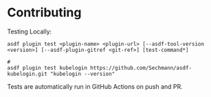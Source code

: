 # Contributing

Testing Locally:

```shell
asdf plugin test <plugin-name> <plugin-url> [--asdf-tool-version <version>] [--asdf-plugin-gitref <git-ref>] [test-command*]

#
asdf plugin test kubelogin https://github.com/Sechmann/asdf-kubelogin.git "kubelogin --version"
```

Tests are automatically run in GitHub Actions on push and PR.
